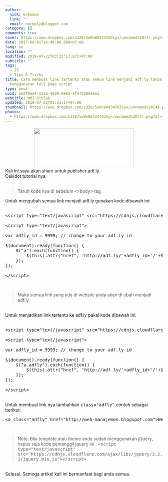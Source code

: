 ```yaml
---
author:
  nick: Unknown
  link: ""
  email: noreply@blogger.com
category: []
comments: true
cover: https://www.dropbox.com/s320/5w9n86434703syx/unnamed%20(4).png?dl=1
date: 2017-08-01T16:48:00.000+07:00
lang: en
location: ""
modified: 2019-07-22T03:23:17.872+07:00
subtitle: ""
tags:
  - JS
  - Tips & Tricks
title: Cara membuat link tertentu atau semua link menjadi adf.ly tanpa
  menggunakan full page script
type: post
uuid: 16df9ae4-135a-4888-8e82-af47b880aea1
webtitle: WMI Gitlab
updated: 2019-07-22T03:23:17+07:00
thumbnail: https://www.dropbox.com/s320/5w9n86434703syx/unnamed%20(4).png?dl=1
photos:
  - https://www.dropbox.com/s320/5w9n86434703syx/unnamed%20(4).png?dl=1
---
```


<div class="separator" style="clear: both; text-align: center;"><a href="https://www.dropbox.com/s/5w9n86434703syx/unnamed%20(4).png?dl=1" imageanchor="1" style="margin-left: 1em; margin-right: 1em;" rel="noopener noreferer nofollow"><img border="0" data-original-height="200" data-original-width="500" height="128" src="https://www.dropbox.com/s320/5w9n86434703syx/unnamed%20(4).png?dl=1" width="320"></a></div>Kali ini saya akan share untuk publisher adf.ly.<br>Cekidot tutorial nya:<br><br><blockquote>Taruh kode nya di sebelum <kbd>&lt;/body&gt;</kbd> tag</blockquote>Untuk mengubah semua link menjadi adf.ly gunakan kode dibawah ini:<br><br><pre>&lt;script type="text/javascript" src="https://cdnjs.cloudflare.com/ajax/libs/jquery/3.2.1/jquery.min.js"&gt;&lt;/script&gt;<br><br>&lt;script type="text/javascript"&gt;<br><br>var adfly_id = 9999; // change to your adf.ly id<br><br>$(document).ready(function() {<br>&nbsp; &nbsp; $("a").each(function() {<br>&nbsp; &nbsp; &nbsp; &nbsp; $(this).attr("href", 'http://adf.ly/'+adfly_id+'/'+$(this).attr("href"));<br>&nbsp; &nbsp; }); &nbsp; <br>});<br><br>&lt;/script&gt;</pre><br><blockquote>Maka semua link yang ada di website anda akan di ubah menjadi adf.ly</blockquote><br>Untuk menjadikan link tertentu ke adf.ly pakai kode dibawah ini:<br><br><pre>&lt;script type="text/javascript" src="https://cdnjs.cloudflare.com/ajax/libs/jquery/3.2.1/jquery.min.js"&gt;&lt;/script&gt;<br><br>&lt;script type="text/javascript"&gt;<br><br>var adfly_id = 9999; // change to your adf.ly id<br><br>$(document).ready(function() {<br>&nbsp; &nbsp; $("a.adfly").each(function() {<br>&nbsp; &nbsp; &nbsp; &nbsp; $(this).attr("href", 'http://adf.ly/'+adfly_id+'/'+$(this).attr("href"));<br>&nbsp; &nbsp; }); &nbsp; <br>});<br><br>&lt;/script&gt;</pre><br>Untuk membuat link nya tambahkan <kbd>class="adfly"</kbd> contoh sebagai berikut:<br><pre>&lt;a class="adfly" href="http://web-manajemen.blogspot.com"&gt;Web&lt;/a&gt;</pre><br><blockquote>Note: Bila template atau theme anda sudah menggunakan jQuery, hapus saja kode pemanggil jquery ini : <kbd>&lt;script type="text/javascript" src="https://cdnjs.cloudflare.com/ajax/libs/jquery/3.2.1/jquery.min.js"&gt;&lt;/script&gt;</kbd></blockquote><br>Selesai. Semoga artikel kali ini bermanfaat bagi anda semua.<script>document.querySelectorAll("pre,code");
  pretext.forEach(function (el) {
    el.classList.toggle("notranslate", true);
  });</script><script>document.querySelectorAll("pre,code");
  pretext.forEach(function (el) {
    el.classList.toggle("notranslate", true);
  });</script><script>document.querySelectorAll("pre,code");
  pretext.forEach(function (el) {
    el.classList.toggle("notranslate", true);
  });</script>